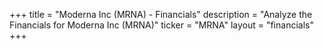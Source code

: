 +++
title = "Moderna Inc (MRNA) - Financials"
description = "Analyze the Financials for Moderna Inc (MRNA)"
ticker = "MRNA"
layout = "financials"
+++

